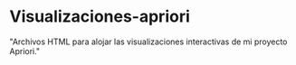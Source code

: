 # Visualizaciones-apriori
"Archivos HTML para alojar las visualizaciones interactivas de mi proyecto Apriori."
